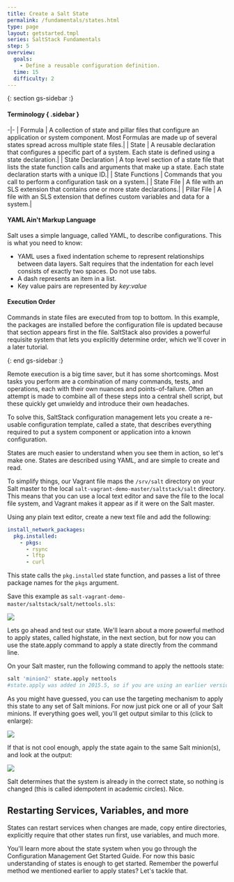 ```yaml
---
title: Create a Salt State
permalink: /fundamentals/states.html
type: page
layout: getstarted.tmpl
series: SaltStack Fundamentals
step: 5
overview:
  goals:
    - Define a reusable configuration definition.
  time: 15
  difficulty: 2
---
```


{: section gs-sidebar :}

#### Terminology  { .sidebar } 

-|-
| Formula | A collection of state and pillar files that configure an application or system component. Most Formulas are made up of several states spread across multiple state files.|
| State | A reusable declaration that configures a specific part of a system. Each state is defined using a state declaration.|
| State Declaration | A top level section of a state file that lists the state function calls and arguments that make up a state. Each state declaration starts with a unique ID.|
| State Functions | Commands that you call to perform a configuration task on a system.|
| State File | A file with an SLS extension that contains one or more state declarations.|
| Pillar File | A file with an SLS extension that defines custom variables and data for a system.|

#### YAML Ain't Markup Language

Salt uses a simple language, called YAML, to describe configurations. This is what you need to know:

-   YAML uses a fixed indentation scheme to represent relationships between
    data layers. Salt requires that the indentation for each level consists of
    exactly two spaces. Do not use tabs.
-   A dash represents an item in a list.
-   Key value pairs are represented by *key*:*value*

#### Execution Order

Commands in state files are executed from top to bottom. In this example, the
packages are installed before the configuration file is updated because that
section appears first in the file. SaltStack also provides a powerful requisite
system that lets you explicitly determine order, which we'll cover in a later
tutorial.

{: end gs-sidebar :}

Remote execution is a big time saver, but it has some shortcomings. Most tasks
you perform are a combination of many commands, tests, and operations, each
with their own nuances and points-of-failure. Often an attempt is made to
combine all of these steps into a central shell script, but these quickly get
unwieldy and introduce their own headaches.

To solve this, SaltStack configuration management lets you create a re-usable
configuration template, called a state, that describes everything required to
put a system component or application into a known configuration.

States are much easier to understand when you see them in action, so let's make
one. States are described using YAML, and are simple to create and read.

To simplify things, our Vagrant file maps the `/srv/salt` directory on your Salt
master to the local `salt-vagrant-demo-master/saltstack/salt` directory. This
means that you can use a local text editor and save the file to the local file
system, and Vagrant makes it appear as if it were on the Salt master.

Using any plain text editor, create a new text file and add the following:

``` yaml
install_network_packages:
  pkg.installed:
    - pkgs:
      - rsync
      - lftp
      - curl
```

This state calls the `pkg.installed` state function, and passes a list of three
package names for the `pkgs` argument.

Save this example as `salt-vagrant-demo-master/saltstack/salt/nettools.sls`:

![](../images/vagrant-nettools.png)

Lets go ahead and test our state. We'll learn about a more powerful method to
apply states, called highstate, in the next section, but for now you can use
the state.apply command to apply a state directly from the command line.

On your Salt master, run the following command to apply the nettools state:

``` bash
salt 'minion2' state.apply nettools
#state.apply was added in 2015.5, so if you are using an earlier version call state.sls instead.
```

As you might have guessed, you can use the targeting mechanism to apply this
state to any set of Salt minions. For now just pick one or all of your Salt
minions. If everything goes well, you'll get output similar to this (click to
enlarge):

![](../images/vagrant-state-apply.png)

If that is not cool enough, apply the state again to the same Salt minion(s),
and look at the output:

![](../images/vagrant-state-apply2.png)

Salt determines that the system is already in the correct state, so nothing is
changed (this is called idempotent in academic circles). Nice.

## Restarting Services, Variables, and more

States can restart services when changes are made, copy entire directories,
explicitly require that other states run first, use variables, and much more.

You'll learn more about the state system when you go through the Configuration
Management Get Started Guide. For now this basic understanding of states is
enough to get started. Remember the powerful method we mentioned earlier to
apply states? Let's tackle that.

